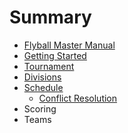 # Summary

* [Flyball Master Manual](README.md)
* [Getting Started](getting_started.md)
* [Tournament](tournament.md)
* [Divisions](divisions.md)
* [Schedule](tournament_schedule.md)
   * [Conflict Resolution](conflict_resolution.md)
* Scoring
* Teams

